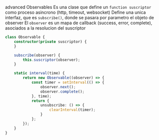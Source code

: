 advanced
Observables
Es una clase que define un `function suscriptor` como proceso asincrono (http, timeout, websocket)
Define una unica interfaz, que es `subscribe()`, donde se pasara por parametro el objeto de observer
El `observer` es un mapa de callback (success, error, complete), asociados a la resolucion del suscriptor

```typescript
class Observable {
    constructor(private suscriptor) {
    }

    subscribe(observer) {
        this.suscriptor(observer);
    }

    static interval(time) {
        return new Observable((observer) => {
            const timer = setInterval(() => {
                observer.next();
                observer.complete();
            }, time);
            return {
                unsubscribe: () => {
                    clearInterval(timer);
                }
            };
        });
    }
}
```
